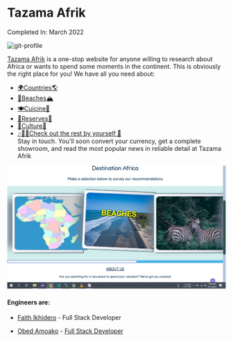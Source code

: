 # Tazama Afrik

Completed In: March 2022

![git-profile](https://user-images.githubusercontent.com/84608830/160656229-27cb5b34-1764-40dc-a4f0-d30a3a5b71a5.png)

[Tazama Afrik](tazama-afrik.github.io) is a one-stop website for anyone willing to research about Africa or wants to spend some moments in the continent.
This is obviously the right place for you!
We have all you need about:
- [🌍Countries🌎](http://tazama-afrik.github.io/pages/countries)
- [🌅Beaches🏔](http://tazama-afrik.github.io/pages/beaches)
- [🍽Cuicine🍔](http://tazama-afrik.github.io/pages/cuisine)
- [🗻Reserves🌄](http://tazama-afrik.github.io/pages/reserves)
- [👑Culture💎](http://tazama-afrik.github.io/pages/culture)
- [🎶🎵🌺Check out the rest by yourself 🤗](http://tazama-afrik.github.io)  
 Stay in touch. You'll soon convert your currency, get a complete showroom, and read the most popular news in reliable detail at Tazama Afrik

![homepage](/img/reserves/Screenshot%20(25).png)

#### Engineers are:  

- [Faith Ikhidero](https://github.com/faitholo) - Full Stack Developer  

- [Obed Amoako](https://github.com/Obed101) - [Full Stack Developer](https://ericob.sytes.net)  
